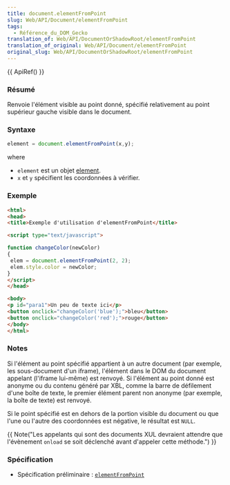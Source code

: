 ```yaml
---
title: document.elementFromPoint
slug: Web/API/Document/elementFromPoint
tags:
  - Référence_du_DOM_Gecko
translation_of: Web/API/DocumentOrShadowRoot/elementFromPoint
translation_of_original: Web/API/Document/elementFromPoint
original_slug: Web/API/DocumentOrShadowRoot/elementFromPoint
---
```

{{ ApiRef() }}

### Résumé

Renvoie l'élément visible au point donné, spécifié relativement au point supérieur gauche visible dans le document.

### Syntaxe

```js
element = document.elementFromPoint(x,y);
```

where

- `element` est un objet [element](fr/DOM/element).
- `x` et `y` spécifient les coordonnées à vérifier.

### Exemple

```html
<html>
<head>
<title>Exemple d'utilisation d'elementFromPoint</title>

<script type="text/javascript">

function changeColor(newColor)
{
 elem = document.elementFromPoint(2, 2);
 elem.style.color = newColor;
}
</script>
</head>

<body>
<p id="para1">Un peu de texte ici</p>
<button onclick="changeColor('blue');">bleu</button>
<button onclick="changeColor('red');">rouge</button>
</body>
</html>
```

### Notes

Si l'élément au point spécifié appartient à un autre document (par exemple, les sous-document d'un iframe), l'élément dans le DOM du document appelant (l'iframe lui-même) est renvoyé. Si l'élément au point donné est anonyme ou du contenu généré par XBL, comme la barre de défilement d'une boîte de texte, le premier élément parent non anonyme (par exemple, la boîte de texte) est renvoyé.

Si le point spécifié est en dehors de la portion visible du document ou que l'une ou l'autre des coordonnées est négative, le résultat est `NULL`.

{{ Note("Les appelants qui sont des documents XUL devraient attendre que l\'évènement <code>onload</code> se soit déclenché avant d\'appeler cette méthode.") }}

### Spécification

- Spécification préliminaire&nbsp;: [`elementFromPoint`](http://dev.w3.org/csswg/cssom/#documentlayout-elementfrompoint)
